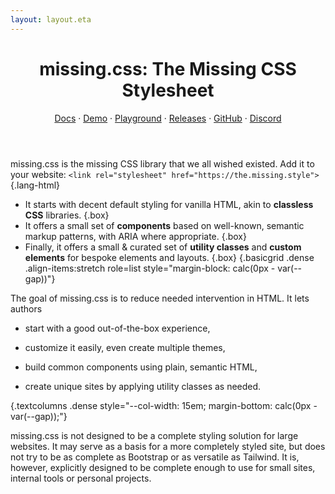 ```yaml
---
layout: layout.eta
---
```


<header>

# <all-caps>missing<wbr>.css<v-h>:</v-h></all-caps> <sub-title>The Missing CSS Stylesheet</sub-title>

<nav>

[Docs](/docs/) ·
[Demo](/demos/) ·
[Playground](/playground/) ·
[Releases](/releases/) ·
[GitHub](https://github.com/bigskysoftware/missing) ·
[Discord](https://htmx.org/discord)

</nav>

</header>

<main style="--density: 2">

missing.css is the missing CSS library that we all wished existed. Add it to your website: `<link rel="stylesheet" href="https://the.missing.style">`{.lang-html}

 * It starts with decent default styling for vanilla HTML, akin to **classless
   CSS** libraries. {.box}
 * It offers a small set of **components** based on well-known, semantic markup
   patterns, with ARIA where appropriate. {.box}
 * Finally, it offers a small & curated set of **utility classes** and **custom
   elements** for bespoke elements and layouts. {.box}
{.basicgrid .dense .align-items:stretch role=list style="margin-block: calc(0px - var(--gap))"}

The goal of missing.css is to reduce needed intervention in HTML. It lets
authors

 - start with a good out-of-the-box experience,

 - customize it easily, even create multiple themes,

 - build common components using plain, semantic HTML,

 - create unique sites by applying utility classes as needed.

{.textcolumns .dense style="--col-width: 15em; margin-bottom: calc(0px - var(--gap));"}

missing.css is not designed to be a complete styling solution for large
websites. It may serve as a basis for a more completely styled site, but does
not try to be as complete as Bootstrap or as versatile as Tailwind.
It is, however, explicitly designed to be complete enough to use for small sites, internal tools or
personal projects.

</main>
